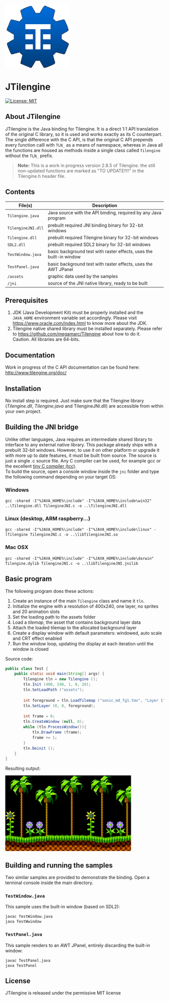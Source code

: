 ![Tilengine logo](JTilengine.png)
# JTilengine
[![License: MIT](https://img.shields.io/badge/License-MIT-yellow.svg)](https://opensource.org/licenses/MIT)
## About JTilengine
JTilengine is the Java binding for Tilengine. It is a direct 1:1 API translation of the original C library, so it is used and works exactly as its C counterpart.<br>
The single difference with the C API, is  that the original C API prepends every function calll with `TLN_` as a means of namespace, whereas in Java all the functions are housed as methods inside a single class called `Tilengine` without the `TLN_` prefix.
 > **Note:** This is a work in progress version 2.8.5 of Tilengine. the still non-updated functions are marked as "TO UPDATE!!!!" in the Tilengine.h header file. 

## Contents

File(s)               | Description
----------------------|----------------------------------------------------------------
`Tilengine.java`      | Java source with the API binding, required by any Java program
`TilengineJNI.dll`    | prebuilt required JNI binding binary for 32-bit windows
`Tilengine.dll`       | prebuilt required Tilengine binary for 32-bit windows
`SDL2.dll`            | prebuilt required SDL2 binary for 32-bit windows
`TestWindow.java`     | basic background test with raster effects, uses the built-in window
`TestPanel.java`      | basic background test with raster effects, uses the AWT JPanel
`/assets`             | graphic data used by the samples
`/jni`                | source of the JNI native library, ready to be built

## Prerequisites
1. JDK (Java Development Kit) must be properly installed and the `JAVA_HOME` environment variable set accordingly. Please visit https://www.oracle.com/index.html to know more about the JDK.
2. Tilengine native shared library must be installed separately. Please refer to https://github.com/megamarc/Tilengine about how to do it.<br>
Caution. All libraries are 64-bits.<br>

## Documentation
Work in progress of the C API documentation can be found here:<br>
http://www.tilengine.org/doc/

## Installation
No install step is required. Just make sure that the Tilengine library (*Tilengine.dll*, *Tilengine.java* and TilengineJNI.dll) are accessible from within your own project.

## Building the JNI bridge
Unlike other languages, Java requires an intermediate shared library to interface to any external native library. This package already ships with a prebuilt 32-bit windows. However, to use it on other platform or upgrade it with more up to date features, it must be built from source. The source is just a single .c source file. Any C compiler can be used, for example gcc or the excellent [tiny C compiler (tcc)](https://bellard.org/tcc/).<br>
To build the source, open a console window inside the `jni` folder and type the following command depending on your target OS:

### Windows
```
gcc -shared -I"%JAVA_HOME%\include" -I"%JAVA_HOME%\include\win32" ..\Tilengine.dll TilengineJNI.c -o ..\TilengineJNI.dll
```

### Linux (desktop, ARM raspberry...)
```
gcc -shared -I"%JAVA_HOME%\include" -I"%JAVA_HOME%\include\linux" -lTilengine TilengineJNI.c -o ..\libTilengineJNI.so
```

### Mac OSX
```
gcc -shared -I"%JAVA_HOME%\include" -I"%JAVA_HOME%\include\darwin" Tilengine.dylib TilengineJNI.c -o ..\libTilengineJNI.jnilib
```

## Basic program
The following program does these actions:
1. Create an instance of the main `Tilengine` class and name it `tln`.
2. Initialize the engine with a resolution of 400x240, one layer, no sprites and 20 animation slots
3. Set the loading path to the assets folder
4. Load a *tilemap*, the asset that contains background layer data
5. Attach the loaded tilemap to the allocated background layer
6. Create a display window with default parameters: windowed, auto scale and CRT effect enabled
7. Run the window loop, updating the display at each iteration until the window is closed

Source code:
```java
public class Test {
	public static void main(String[] args) {
		Tilengine tln = new Tilengine ();
		tln.Init (400, 240, 1, 0, 20);
		tln.SetLoadPath ("assets");

		int foreground = tln.LoadTilemap ("sonic_md_fg1.tmx", "Layer 1");
		tln.SetLayer (0, 0, foreground);

		int frame = 0;
		tln.CreateWindow (null, 0);
		while (tln.ProcessWindow()){
			tln.DrawFrame (frame);
			frame += 1;
		}
		tln.Deinit ();
	}
}
```

Resulting output:

![Test](test.png)

## Building and running the samples
Two similar samples are provided to demonstrate the binding. Open a terminal console inside the main directory.

### `TestWindow.java`
This sample uses the built-in window (based on SDL2):
```
javac TestWindow.java
java TestWwindow
```

### `TestPanel.java`
This sample renders to an AWT JPanel, entirely discarding the built-in window:
```
javac TestPanel.java
java TestPanel
```

## License
JTilengine is released under the permissive MIT license
